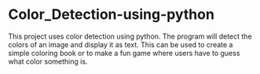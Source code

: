 # Color_Detection-using-python
This project uses color detection using python. The program will detect the colors of an image and display it as text. This can be used to create a simple coloring book or to make a fun game where users have to guess what color something is.
